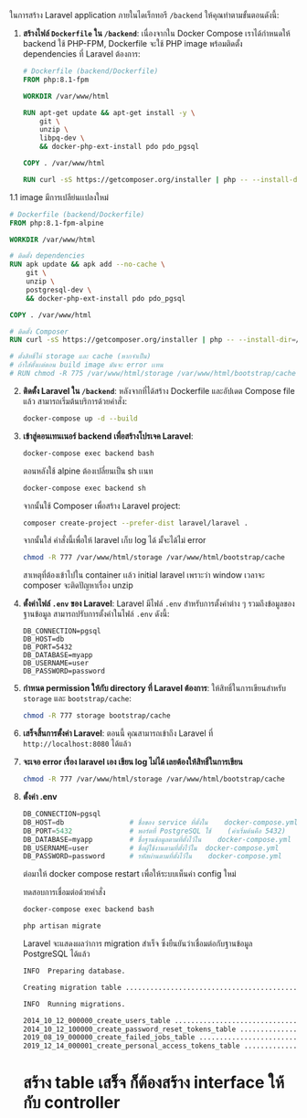 ในการสร้าง Laravel application ภายในไดเร็กทอรี `/backend` ให้คุณทำตามขั้นตอนดังนี้:

1. **สร้างไฟล์ `Dockerfile` ใน `/backend`**:
   เนื่องจากใน Docker Compose เราได้กำหนดให้ backend ใช้ PHP-FPM, Dockerfile จะใช้ PHP image พร้อมติดตั้ง dependencies ที่ Laravel ต้องการ:
   ```Dockerfile
   # Dockerfile (backend/Dockerfile)
   FROM php:8.1-fpm

   WORKDIR /var/www/html

   RUN apt-get update && apt-get install -y \
       git \
       unzip \
       libpq-dev \
       && docker-php-ext-install pdo pdo_pgsql

   COPY . /var/www/html

   RUN curl -sS https://getcomposer.org/installer | php -- --install-dir=/usr/local/bin --filename=composer
   ```

1.1 image มีการเปลีย่นเเปลงใหม่
```Dockerfile
# Dockerfile (backend/Dockerfile)
FROM php:8.1-fpm-alpine

WORKDIR /var/www/html

# ติดตั้ง dependencies
RUN apk update && apk add --no-cache \
    git \
    unzip \
    postgresql-dev \
    && docker-php-ext-install pdo pdo_pgsql

COPY . /var/www/html

# ติดตั้ง Composer
RUN curl -sS https://getcomposer.org/installer | php -- --install-dir=/usr/local/bin --filename=composer

# ตั้งสิทธิ์ให้ storage และ cache (หากจำเป็น)
# ถ้าใส่ตั้งเเต่ตอน build image มันจะ error เเทน
# RUN chmod -R 775 /var/www/html/storage /var/www/html/bootstrap/cache
```

2. **ติดตั้ง Laravel ใน `/backend`**:
   หลังจากที่ได้สร้าง Dockerfile และอัปเดต Compose file แล้ว สามารถเริ่มต้นบริการด้วยคำสั่ง:
   ```bash
   docker-compose up -d --build
   ```

3. **เข้าสู่คอนเทนเนอร์ backend เพื่อสร้างโปรเจค Laravel**:
   ```bash
   docker-compose exec backend bash
   ```
   ตอนหลังใช้ alpine ต้องเปลี่ยนเป็น sh เเนท
   ```bash
   docker-compose exec backend sh
   ```

   จากนั้นใช้ Composer เพื่อสร้าง Laravel project:
   ```bash
   composer create-project --prefer-dist laravel/laravel .
   ```
   จากนั้นใส่ คำสั่งนี้เพื่อให้ laravel เก็บ log ได้ มั้จะได้ไม่ error
   ```bash
   chmod -R 777 /var/www/html/storage /var/www/html/bootstrap/cache
   ```
   สาเหตุที่ต้องเข้าไปใน container เเล้ว initial laravel เพราะว่า window เวลาจะ composer จะติดปัญหาเรื่อง unzip

4. **ตั้งค่าไฟล์ `.env` ของ Laravel**:
   Laravel มีไฟล์ `.env` สำหรับการตั้งค่าต่าง ๆ รวมถึงข้อมูลของฐานข้อมูล สามารถปรับการตั้งค่าในไฟล์ `.env` ดังนี้:
   ```env
   DB_CONNECTION=pgsql
   DB_HOST=db
   DB_PORT=5432
   DB_DATABASE=myapp
   DB_USERNAME=user
   DB_PASSWORD=password
   ```

5. **กำหนด permission ให้กับ directory ที่ Laravel ต้องการ**:
   ให้สิทธิ์ในการเขียนสำหรับ `storage` และ `bootstrap/cache`:
   ```bash
   chmod -R 777 storage bootstrap/cache
   ```

6. **เสร็จสิ้นการตั้งค่า Laravel**: 
   ตอนนี้ คุณสามารถเข้าถึง Laravel ที่ `http://localhost:8080` ได้แล้ว

7. **จะเจอ error เรื่อง laravel เอง เขียน log ไม่ได้ เลยต้องให้สิทธิ์ในการเขียน**

   ```bash
   chmod -R 777 /var/www/html/storage /var/www/html/bootstrap/cache
   ```

8. **ตั้งค่า .env**
   ```python
   DB_CONNECTION=pgsql
   DB_HOST=db                # ชื่อของ service ที่ตั้งใน    docker-compose.yml
   DB_PORT=5432              # พอร์ตที่ PostgreSQL ใช้    (ค่าเริ่มต้นคือ 5432)
   DB_DATABASE=myapp         # ชื่อฐานข้อมูลตามที่ตั้งไว้ใน    docker-compose.yml
   DB_USERNAME=user          # ชื่อผู้ใช้งานตามที่ตั้งไว้ใน  docker-compose.yml
   DB_PASSWORD=password      # รหัสผ่านตามที่ตั้งไว้ใน    docker-compose.yml
   ```

   ต่อมาให้ docker compose restart เพื่อให้ระบบเห็นค่า config ใหม่

   ทดสอบการเชื่อมต่อด้วยคำสั่ง 

   ```bash
   docker-compose exec backend bash
   ```

   ```bash
   php artisan migrate
   ```
   Laravel จะแสดงผลว่าการ migration สำเร็จ ซึ่งยืนยันว่าเชื่อมต่อกับฐานข้อมูล PostgreSQL ได้แล้ว
   
   ```bash
   INFO  Preparing database.

   Creating migration table ............................................................................................................... 81ms DONE

   INFO  Running migrations.

   2014_10_12_000000_create_users_table ................................................................................................... 70ms DONE
   2014_10_12_100000_create_password_reset_tokens_table ................................................................................... 12ms DONE
   2019_08_19_000000_create_failed_jobs_table ............................................................................................. 32ms DONE
   2019_12_14_000001_create_personal_access_tokens_table .................................................................................. 21ms DONE
   ```
   # สร้าง table เสร็จ ก็ต้องสร้าง interface ให้กับ controller
   